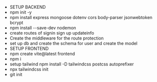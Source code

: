 - SETUP BACKEND
- npm init -y
- npm install express mongoose dotenv cors body-parser jsonwebtoken bcrypt
- npm install --save-dev nodemon
- create routes of signin sign up updateinfo
- Create the middleware for the route protection
- set up db and create the schema for user and create the model
- SETUP FRONTEND
-  npm create vite@latest frontend  
- npm i
- setup tailwind npm install -D tailwindcss postcss autoprefixer
- npx tailwindcss init
- git init

